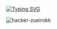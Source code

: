 [![Typing SVG](https://readme-typing-svg.herokuapp.com/?color=fff&size=35&center=true&vCenter=true&width=1000&lines=Olá,+Eu+sou+o+Lucam!+🤓;+:%29)](https://git.io/typing-svg)

![hacker-zueirokk](https://github.com/LUC4Mdv/luc4mdv/assets/136206047/f760b3bd-307c-48f2-bed5-b090ded8d46a)

